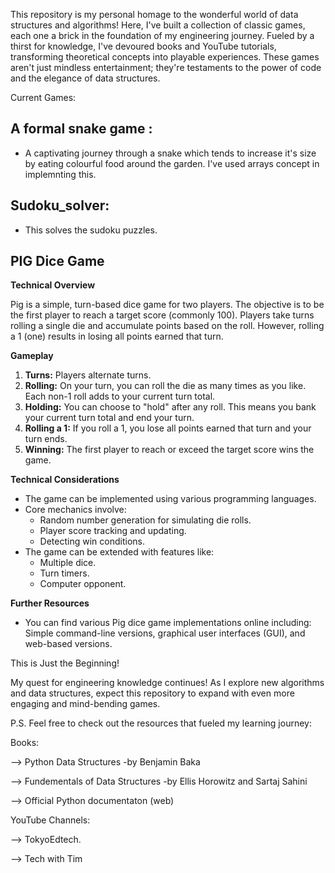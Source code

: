 This repository is my personal homage to the wonderful world of data structures and algorithms! 
Here, I've built a collection of classic games, each one a brick in the foundation of my engineering journey.
Fueled by a thirst for knowledge, I've devoured books and YouTube tutorials, transforming theoretical concepts into playable experiences.
These games aren't just mindless entertainment; they're testaments to the power of code and the elegance of data structures.

Current Games:

## A formal snake game : 
* A captivating journey through a snake which tends to increase it's size by eating colourful food around the garden. I've used arrays concept in implemnting this.

## Sudoku_solver: 
* This solves the sudoku puzzles.

## PIG Dice Game

**Technical Overview**

Pig is a simple, turn-based dice game for two players. The objective is to be the first player to reach a target score (commonly 100). Players take turns rolling a single die and accumulate points based on the roll. However, rolling a 1 (one) results in losing all points earned that turn.

**Gameplay**

1.  **Turns:** Players alternate turns.
2.  **Rolling:** On your turn, you can roll the die as many times as you like. Each non-1 roll adds to your current turn total.
3.  **Holding:** You can choose to "hold" after any roll. This means you bank your current turn total and end your turn.
4.  **Rolling a 1:** If you roll a 1, you lose all points earned that turn and your turn ends.
5.  **Winning:** The first player to reach or exceed the target score wins the game.

**Technical Considerations**

* The game can be implemented using various programming languages. 
* Core mechanics involve:
    * Random number generation for simulating die rolls.
    * Player score tracking and updating.
    * Detecting win conditions. 
* The game can be extended with features like:
    * Multiple dice.
    * Turn timers.
    * Computer opponent.

**Further Resources**

* You can find various Pig dice game implementations online including: Simple command-line versions, graphical user interfaces (GUI), and web-based versions. 



This is Just the Beginning!

My quest for engineering knowledge continues!  As I explore new algorithms and data structures, expect this repository to expand with even more engaging and mind-bending games.


P.S.  Feel free to check out the resources that fueled my learning journey:

Books:

--> Python Data Structures -by Benjamin Baka

--> Fundementals of Data Structures -by Ellis Horowitz and Sartaj Sahini

--> Official Python documentaton (web)

YouTube Channels:

--> TokyoEdtech.

--> Tech with Tim

